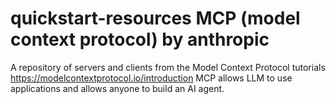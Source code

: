 # quickstart-resources   MCP (model context protocol) by anthropic 
A repository of servers and clients from the Model Context Protocol tutorials  https://modelcontextprotocol.io/introduction
MCP allows LLM to use applications and allows anyone to build an AI agent. 
